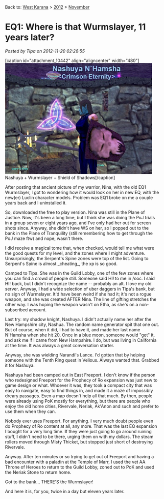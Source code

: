 Back to: [West Karana](/posts/westkarana.md) > [2012](/posts/2012/westkarana.md) > [November](./westkarana.md)
# EQ1: Where is that Wurmslayer, 11 years later?

*Posted by Tipa on 2012-11-20 02:26:55*

[caption id="attachment\_10442" align="aligncenter" width="480"][![](../../../uploads/2012/11/eqgame-2012-11-20-01-59-16-04-480x361.jpg "Nashuya + Wurmslayer + Shield of Shadows")](../../../uploads/2012/11/eqgame-2012-11-20-01-59-16-04.jpg) Nashuya + Wurmslayer + Shield of Shadows[/caption]

After posting that ancient picture of my warrior, Nina, with the old EQ1 Wurmslayer, I got to wondering how it would look on her in new EQ, with the new(er) Luclin character models. Problem was EQ1 broke on me a couple years back and I uninstalled it.

So, downloaded the free to play version. Nina was still in the Plane of Justice. Now, it's been a long time, but I think she was doing the PoJ trials in a group seven or eight years ago, and I've only had her out for screen shots since. Anyway, she didn't have WS on her, so I popped out to the bank in the Plane of Tranquility (still remembering how to get through the PoJ maze ftw) and nope, wasn't there.

I did receive a magical tome that, when checked, would tell me what were the good quests for my level, and the zones where I might adventure. Unsurprisingly, the Serpent's Spine zones were top of the list. Going to Serpent's Spine is almost \_cheating\_, the xp is so good.

Camped to Tipa. She was in the Guild Lobby, one of the few zones where you can find a crowd of people still. Someone said HI! to me in /ooc. I said HI! back, but I didn't recognize the name -- probably an alt. I love my old server. Anyway, I had a wide selection of uber daggers in Tipa's bank, but no sign of Wurmslayer. It'd have been weird if she had it; it's not a rogue weapon, and she was created AFTER Nina. The line of gifting stretches the other way. I was hoping the weapon wasn't on Etha, as she's on a non-subscribed account.

Last try: my shadow knight, Nashuya. I didn't actually name her after the New Hampshire city, Nashua. The random name generator spit that one out. But of course, when it did, I had to have it, and made her last name N'Hamsha when she hit 20. Once in a blue moon, someone would "get" it, and ask me if I came from New Hampshire. I do, but was living in California at the time. It was always a great conversation starter.

Anyway, she was wielding Narandi's Lance. I'd gotten that by helping someone with the Tenth Ring quest in Velious. Always wanted that. Grabbed it for Nashuya.

Nashuya had been camped out in East Freeport. I don't know if the person who redesigned Freeport for the Prophecy of Ro expansion was just new to game design or what. Whoever it was, they took a compact city that was easy to navigate, easy to find things in, and made it a maze of impossibly dreary passages. Even a map doesn't help all that much. By then, people were already using PoK mostly for everything, but there are people who enjoy the old home cities, Rivervale, Neriak, Ak'Anon and such and prefer to use them when they can.

Nobody ever uses Freeport. For anything. I very much doubt people even do Prophecy of Ro content at all, any more. That was the last EQ expansion I bought for a very long time. If they were just going to go around ruining stuff, I didn't need to be there, urging them on with my dollars. The steam rollers moved through Misty Thicket, but stopped just short of destroying Rivervale.

Anyway. After ten minutes or so trying to get out of Freeport and having a bad encounter with a paladin at the Temple of Marr, I used the vet AA Throne of Heroes to return to the Guild Lobby, zoned out to PoK and used the Neriak Stone to return home.

Got to the bank... THERE'S the Wurmslayer!

And here it is, for you, twice in a day but eleven years later.

